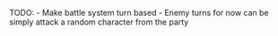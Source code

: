 TODO:
	- Make battle system turn based
	- Enemy turns for now can be simply attack a random character from the party